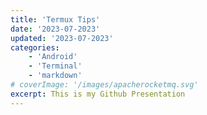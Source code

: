 ```yaml
---
title: 'Termux Tips'
date: '2023-07-2023'
updated: '2023-07-2023'
categories:
    - 'Android'
    - 'Terminal'
    - 'markdown'
# coverImage: '/images/apacherocketmq.svg'
excerpt: This is my Github Presentation
---
```






